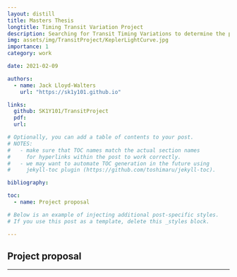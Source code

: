 ```yaml
---
layout: distill
title: Masters Thesis
longtitle: Timing Transit Variation Project
description: Searching for Transit Timing Variations to determine the parameters of additional exoplanets in a system.
img: assets/img/TransitProject/KeplerLightCurve.jpg
importance: 1
category: work

date: 2021-02-09

authors:
  - name: Jack Lloyd-Walters
    url: "https://sk1y101.github.io"

links:
  github: SK1Y101/TransitProject
  pdf:
  url:

# Optionally, you can add a table of contents to your post.
# NOTES:
#   - make sure that TOC names match the actual section names
#     for hyperlinks within the post to work correctly.
#   - we may want to automate TOC generation in the future using
#     jekyll-toc plugin (https://github.com/toshimaru/jekyll-toc).

bibliography:

toc:
  - name: Project proposal

# Below is an example of injecting additional post-specific styles.
# If you use this post as a template, delete this _styles block.

---
```


## Project proposal



---
